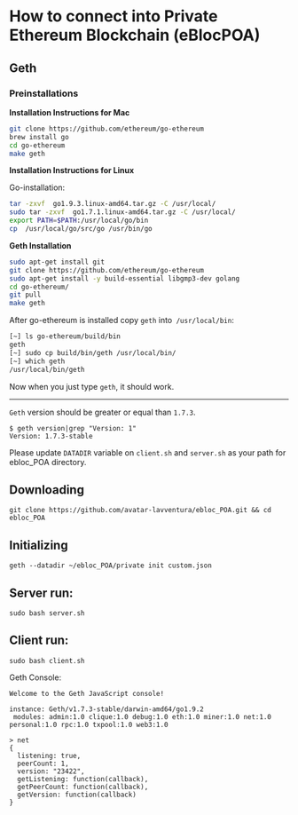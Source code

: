 # **How to connect into Private Ethereum Blockchain (eBlocPOA)**

## **Geth**

### **Preinstallations**

**Installation Instructions for Mac**

```bash
git clone https://github.com/ethereum/go-ethereum
brew install go
cd go-ethereum
make geth
```
**Installation Instructions for Linux**

Go-installation:
```bash
tar -zxvf  go1.9.3.linux-amd64.tar.gz -C /usr/local/
sudo tar -zxvf  go1.7.1.linux-amd64.tar.gz -C /usr/local/
export PATH=$PATH:/usr/local/go/bin
cp  /usr/local/go/src/go /usr/bin/go
```

**Geth Installation**

```bash
sudo apt-get install git
git clone https://github.com/ethereum/go-ethereum
sudo apt-get install -y build-essential libgmp3-dev golang
cd go-ethereum/
git pull
make geth
```

After go-ethereum is installed copy `geth` into` /usr/local/bin`:

```bash
[~] ls go-ethereum/build/bin
geth
[~] sudo cp build/bin/geth /usr/local/bin/
[~] which geth
/usr/local/bin/geth
```
Now when you just type `geth`, it should work.

-------------------

`Geth` version should be greater or equal than `1.7.3`.

```
$ geth version|grep "Version: 1"
Version: 1.7.3-stable
```

Please update `DATADIR` variable on `client.sh` and `server.sh` as your path for ebloc_POA directory.

## Downloading 

```
git clone https://github.com/avatar-lavventura/ebloc_POA.git && cd ebloc_POA
```

## Initializing

```
geth --datadir ~/ebloc_POA/private init custom.json
```

## Server run:

```
sudo bash server.sh
```

## Client run:

```
sudo bash client.sh
```

Geth Console:

```
Welcome to the Geth JavaScript console!

instance: Geth/v1.7.3-stable/darwin-amd64/go1.9.2
 modules: admin:1.0 clique:1.0 debug:1.0 eth:1.0 miner:1.0 net:1.0 personal:1.0 rpc:1.0 txpool:1.0 web3:1.0

> net
{
  listening: true,
  peerCount: 1,
  version: "23422",
  getListening: function(callback),
  getPeerCount: function(callback),
  getVersion: function(callback)
}
```
